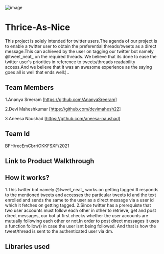 ![image](https://user-images.githubusercontent.com/84219262/119408153-e127d380-bd02-11eb-930a-637eeec47b26.png)

# Thrice-As-Nice
This project is solely intended for twitter users.The agenda of our project is to enable a twitter user to obtain the preferential threads/tweets as a direct message.This can achieved by the user on tagging our twitter bot namely @tweet_neat_ on the required threads. We believe that its done to ease the twitter user's priorities in reference to tweets/threads readability access.And we believe that it was an awesome experience as the saying goes all is well that ends well:)..

## Team Members
1.Ananya Sreeram [https://github.com/AnanyaSreeram]

2.Devi Maheshkumar [https://github.com/devimahesh22]

3.Aneesa Naushad [https://github.com/aneesa-naushad]

## Team Id
BFH/recEmCbrriOKKFSXF/2021

## Link to Product Walkthrough



## How it works?
1.This twitter bot namely @tweet_neat_ works on getting tagged.It responds to the mentioned tweets and accesses the particular tweets id and the text enrolled and sends the same to the user as a direct message via a user id which it fetches on getting tagged.
2.Since twitter has a prerequiste that two user accounts must follow each other in other to retrieve, get and post direct messages, our bot at first checks whether the user accounts are mutually following each other or not.In order to post direct messages it uses a function follow() in case the user isnt being followed. And that is how the tweet/thread is sent to the authenticated user via dm.

## Libraries used








